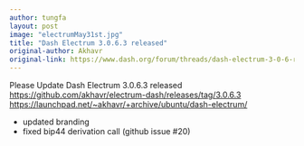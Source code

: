 ```yaml
---
author: tungfa
layout: post
image: "electrumMay31st.jpg"
title: "Dash Electrum 3.0.6.3 released"
original-author: Akhavr
original-link: https://www.dash.org/forum/threads/dash-electrum-3-0-6-released.37779/#post-188060
---
```



Please Update
Dash Electrum 3.0.6.3 released
<https://github.com/akhavr/electrum-dash/releases/tag/3.0.6.3>
<https://launchpad.net/~akhavr/+archive/ubuntu/dash-electrum/>

* updated branding
* fixed bip44 derivation call (github issue #20)

